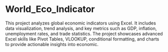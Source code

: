 # World_Eco_Indicator
This project analyzes global economic indicators using Excel. It includes data visualization, trend analysis, and key metrics such as GDP, inflation, unemployment rates, and trade statistics. The project showcases advanced Excel skills like Pivot Tables, VLOOKUP, conditional formatting, and charts to provide actionable insights into economic.
